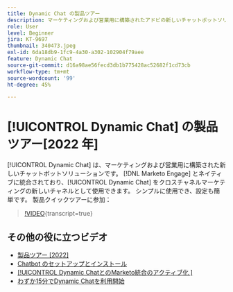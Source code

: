 ```yaml
---
title: Dynamic Chat の製品ツアー
description: マーケティングおよび営業用に構築されたアドビの新しいチャットボットソリューションである Dynamic Chat について説明します。
role: User
level: Beginner
jira: KT-9697
thumbnail: 340473.jpeg
exl-id: 6da18db9-1fc9-4a30-a302-102904f79aee
feature: Dynamic Chat
source-git-commit: d16a98ae56fecd3db1b775428ac52682f1cd73cb
workflow-type: tm+mt
source-wordcount: '99'
ht-degree: 45%

---
```


# [!UICONTROL Dynamic Chat] の製品ツアー[2022 年]

[!UICONTROL Dynamic Chat] は、マーケティングおよび営業用に構築された新しいチャットボットソリューションです。 [!DNL Marketo Engage] とネイティブに統合されており、[!UICONTROL Dynamic Chat] をクロスチャネルマーケティングの新しいチャネルとして使用できます。 シンプルに使用でき、設定も簡単です。 製品クイックツアーに参加：

>[!VIDEO](https://video.tv.adobe.com/v/340473/?quality=12&learn=on){transcript=true}

## その他の役に立つビデオ

* [製品ツアー [2022]](product-tour-2022.md)
* [Chatbot のセットアップとインストール](setup.md)
* [[!UICONTROL Dynamic ChatとのMarketo統合のアクティブ化 &#x200B;]](marketo-integration.md)
* [わずか15分でDynamic Chatを利用開始](go-live-in-15-minutes.md)
